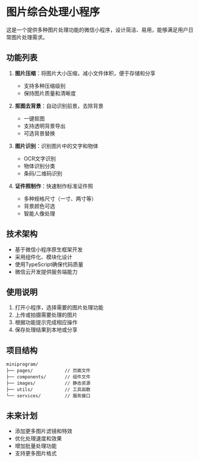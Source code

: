 # 图片综合处理小程序

这是一个提供多种图片处理功能的微信小程序，设计简洁、易用，能够满足用户日常图片处理需求。

## 功能列表

1. **图片压缩**：将图片大小压缩，减小文件体积，便于存储和分享
   - 支持多种压缩级别
   - 保持图片质量和清晰度

2. **抠图去背景**：自动识别前景，去除背景
   - 一键抠图
   - 支持透明背景导出
   - 可选背景替换

3. **图片识别**：识别图片中的文字和物体
   - OCR文字识别
   - 物体识别分类
   - 条码/二维码识别

4. **证件照制作**：快速制作标准证件照
   - 多种规格尺寸（一寸、两寸等）
   - 背景颜色可选
   - 智能人像处理

## 技术架构

- 基于微信小程序原生框架开发
- 采用组件化、模块化设计
- 使用TypeScript确保代码质量
- 微信云开发提供服务端能力

## 使用说明

1. 打开小程序，选择需要的图片处理功能
2. 上传或拍摄需要处理的图片
3. 根据功能提示完成相应操作
4. 保存处理结果到本地或分享

## 项目结构

```
miniprogram/
├── pages/            // 页面文件
├── components/       // 组件文件
├── images/           // 静态资源
├── utils/            // 工具函数
└── services/         // 服务接口
```

## 未来计划

- 添加更多图片滤镜和特效
- 优化处理速度和效果
- 增加批量处理功能
- 支持更多图片格式 